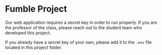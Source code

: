 # Fumble Project

Our web application requires a secret key in order to run properly. If you are the professor of the class, please reach out to the student team who developed this project.

If you already have a secret key of your own, please add it to the `.env` file located in this project folder.

